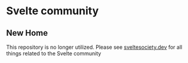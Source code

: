 # Svelte community

## New Home

This repository is no longer utilized. Please see [sveltesociety.dev](https://sveltesociety.dev/) for all things related to the Svelte community
